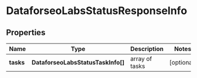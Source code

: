# DataforseoLabsStatusResponseInfo

## Properties

| Name | Type | Description | Notes |
|------------ | ------------- | ------------- | -------------|
**tasks** | **DataforseoLabsStatusTaskInfo[]** | array of tasks |[optional]|